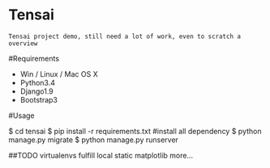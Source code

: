 # Tensai
	Tensai project demo, still need a lot of work, even to scratch a overview

#Requirements

- Win / Linux / Mac OS X 
- Python3.4
- Django1.9 
- Bootstrap3


#Usage

$ cd tensai
$ pip install -r requirements.txt  #install all dependency
$ python manage.py migrate
$ python manage.py runserver
	
##TODO
	virtualenvs
	fulfill local static
	matplotlib
	more...